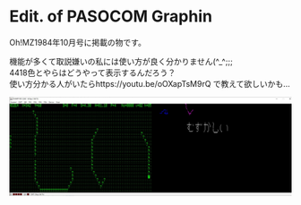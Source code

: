 # Edit. of PASOCOM Graphin
Oh!MZ1984年10月号に掲載の物です。  

機能が多くて取説嫌いの私には使い方が良く分かりません(^_^;;;  
4418色とやらはどうやって表示するんだろう？  
使い方分かる人がいたらhttps://youtu.be/oOXapTsM9rQ で教えて欲しいかも…  

![screen_capture](https://github.com/mkomakonkon/MZ-2000/blob/master/Oh!MZ/198410_Edit_of_PASOCOM_Graphinc/screen_capture.jpg "screen_capture")
